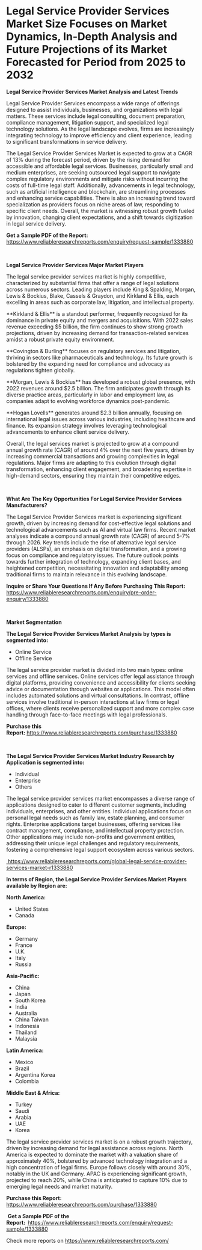 <p><h1>Legal Service Provider Services Market Size Focuses on Market Dynamics, In-Depth Analysis and Future Projections of its Market Forecasted for Period from 2025 to 2032</h1></p><p><strong>Legal Service Provider Services Market Analysis and Latest Trends</strong></p>
<p><p>Legal Service Provider Services encompass a wide range of offerings designed to assist individuals, businesses, and organizations with legal matters. These services include legal consulting, document preparation, compliance management, litigation support, and specialized legal technology solutions. As the legal landscape evolves, firms are increasingly integrating technology to improve efficiency and client experience, leading to significant transformations in service delivery.</p><p>The Legal Service Provider Services Market is expected to grow at a CAGR of 13% during the forecast period, driven by the rising demand for accessible and affordable legal services. Businesses, particularly small and medium enterprises, are seeking outsourced legal support to navigate complex regulatory environments and mitigate risks without incurring the costs of full-time legal staff. Additionally, advancements in legal technology, such as artificial intelligence and blockchain, are streamlining processes and enhancing service capabilities. There is also an increasing trend toward specialization as providers focus on niche areas of law, responding to specific client needs. Overall, the market is witnessing robust growth fueled by innovation, changing client expectations, and a shift towards digitization in legal service delivery.</p></p>
<p><strong>Get a Sample PDF of the Report:&nbsp;</strong> <a href="https://www.reliableresearchreports.com/enquiry/request-sample/1333880?utm_campaign=2957&utm_medium=2&utm_source=Github&utm_content=ia&utm_term=24032025&utm_id=legal-service-provider-services">https://www.reliableresearchreports.com/enquiry/request-sample/1333880</a></p>
<p>&nbsp;</p>
<p><strong>Legal Service Provider Services Major Market Players</strong></p>
<p><p>The legal service provider services market is highly competitive, characterized by substantial firms that offer a range of legal solutions across numerous sectors. Leading players include King & Spalding, Morgan, Lewis & Bockius, Blake, Cassels & Graydon, and Kirkland & Ellis, each excelling in areas such as corporate law, litigation, and intellectual property.</p><p>**Kirkland & Ellis** is a standout performer, frequently recognized for its dominance in private equity and mergers and acquisitions. With 2022 sales revenue exceeding $5 billion, the firm continues to show strong growth projections, driven by increasing demand for transaction-related services amidst a robust private equity environment.</p><p>**Covington & Burling** focuses on regulatory services and litigation, thriving in sectors like pharmaceuticals and technology. Its future growth is bolstered by the expanding need for compliance and advocacy as regulations tighten globally.</p><p>**Morgan, Lewis & Bockius** has developed a robust global presence, with 2022 revenues around $2.5 billion. The firm anticipates growth through its diverse practice areas, particularly in labor and employment law, as companies adapt to evolving workforce dynamics post-pandemic.</p><p>**Hogan Lovells** generates around $2.3 billion annually, focusing on international legal issues across various industries, including healthcare and finance. Its expansion strategy involves leveraging technological advancements to enhance client service delivery.</p><p>Overall, the legal services market is projected to grow at a compound annual growth rate (CAGR) of around 4% over the next five years, driven by increasing commercial transactions and growing complexities in legal regulations. Major firms are adapting to this evolution through digital transformation, enhancing client engagement, and broadening expertise in high-demand sectors, ensuring they maintain their competitive edges.</p></p>
<p>&nbsp;</p>
<p><strong>What Are The Key Opportunities For Legal Service Provider Services Manufacturers?</strong></p>
<p><p>The Legal Service Provider Services market is experiencing significant growth, driven by increasing demand for cost-effective legal solutions and technological advancements such as AI and virtual law firms. Recent market analyses indicate a compound annual growth rate (CAGR) of around 5-7% through 2026. Key trends include the rise of alternative legal service providers (ALSPs), an emphasis on digital transformation, and a growing focus on compliance and regulatory issues. The future outlook points towards further integration of technology, expanding client bases, and heightened competition, necessitating innovation and adaptability among traditional firms to maintain relevance in this evolving landscape.</p></p>
<p><strong>Inquire or Share Your Questions If Any Before Purchasing This Report:</strong> <a href="https://www.reliableresearchreports.com/enquiry/pre-order-enquiry/1333880?utm_campaign=2957&utm_medium=2&utm_source=Github&utm_content=ia&utm_term=24032025&utm_id=legal-service-provider-services">https://www.reliableresearchreports.com/enquiry/pre-order-enquiry/1333880</a></p>
<p>&nbsp;</p>
<p><strong>Market Segmentation</strong></p>
<p><strong>The Legal Service Provider Services Market Analysis by types is segmented into:</strong></p>
<p><ul><li>Online Service</li><li>Offline Service</li></ul></p>
<p><p>The legal service provider market is divided into two main types: online services and offline services. Online services offer legal assistance through digital platforms, providing convenience and accessibility for clients seeking advice or documentation through websites or applications. This model often includes automated solutions and virtual consultations. In contrast, offline services involve traditional in-person interactions at law firms or legal offices, where clients receive personalized support and more complex case handling through face-to-face meetings with legal professionals.</p></p>
<p><strong>Purchase this Report:&nbsp;</strong><a href="https://www.reliableresearchreports.com/purchase/1333880?utm_campaign=2957&utm_medium=2&utm_source=Github&utm_content=ia&utm_term=24032025&utm_id=legal-service-provider-services">https://www.reliableresearchreports.com/purchase/1333880</a></p>
<p>&nbsp;</p>
<p><strong>The Legal Service Provider Services Market Industry Research by Application is segmented into:</strong></p>
<p><ul><li>Individual</li><li>Enterprise</li><li>Others</li></ul></p>
<p><p>The legal service provider services market encompasses a diverse range of applications designed to cater to different customer segments, including individuals, enterprises, and other entities. Individual applications focus on personal legal needs such as family law, estate planning, and consumer rights. Enterprise applications target businesses, offering services like contract management, compliance, and intellectual property protection. Other applications may include non-profits and government entities, addressing their unique legal challenges and regulatory requirements, fostering a comprehensive legal support ecosystem across various sectors.</p></p>
<p><a href="https://www.reliableresearchreports.com/global-legal-service-provider-services-market-r1333880?utm_campaign=2957&utm_medium=2&utm_source=Github&utm_content=ia&utm_term=24032025&utm_id=legal-service-provider-services">&nbsp;https://www.reliableresearchreports.com/global-legal-service-provider-services-market-r1333880</a></p>
<p><strong>In terms of Region, the Legal Service Provider Services Market Players available by Region are:</strong></p>
<p>
    <p> <strong> North America: </strong>
        <ul>
            <li>United States</li>
            <li>Canada</li>
        </ul>
        </p> 
    <p> <strong> Europe: </strong>
        <ul>
            <li>Germany</li>
            <li>France</li>
            <li>U.K.</li>
            <li>Italy</li>
            <li>Russia</li>
        </ul>
        </p> 
    <p> <strong> Asia-Pacific: </strong>
        <ul>
            <li>China</li>
            <li>Japan</li>
            <li>South Korea</li>
            <li>India</li>
            <li>Australia</li>
            <li>China Taiwan</li>
            <li>Indonesia</li>
            <li>Thailand</li>
            <li>Malaysia</li>
        </ul>
        </p> 
    <p> <strong> Latin America: </strong>
        <ul>
            <li>Mexico</li>
            <li>Brazil</li>
            <li>Argentina Korea</li>
            <li>Colombia</li>
        </ul>
        </p> 
    <p> <strong> Middle East & Africa: </strong>
        <ul>
            <li>Turkey</li>
            <li>Saudi</li>
            <li>Arabia</li>
            <li>UAE</li>
            <li>Korea</li>
        </ul>
    </p>
    </p>
<p><p>The legal service provider services market is on a robust growth trajectory, driven by increasing demand for legal assistance across regions. North America is expected to dominate the market with a valuation share of approximately 40%, bolstered by advanced technology integration and a high concentration of legal firms. Europe follows closely with around 30%, notably in the UK and Germany. APAC is experiencing significant growth, projected to reach 20%, while China is anticipated to capture 10% due to emerging legal needs and market maturity.</p></p>
<p><strong>Purchase this Report: </strong><a href="https://www.reliableresearchreports.com/purchase/1333880?utm_campaign=2957&utm_medium=2&utm_source=Github&utm_content=ia&utm_term=24032025&utm_id=legal-service-provider-services">https://www.reliableresearchreports.com/purchase/1333880</a></p>
<p>&nbsp;<strong>Get a Sample PDF of the Report:&nbsp;&nbsp;</strong><a href="https://www.reliableresearchreports.com/enquiry/request-sample/1333880?utm_campaign=2957&utm_medium=2&utm_source=Github&utm_content=ia&utm_term=24032025&utm_id=legal-service-provider-services">https://www.reliableresearchreports.com/enquiry/request-sample/1333880</a></p>
<p><strong></strong></p>
<p>Check more reports on <a href="https://www.reliableresearchreports.com/?utm_campaign=2957&utm_medium=2&utm_source=Github&utm_content=ia&utm_term=24032025&utm_id=legal-service-provider-services">https://www.reliableresearchreports.com/</a></p>